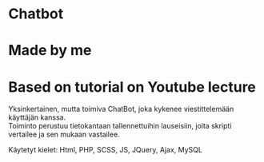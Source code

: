# Chatbot
# Made by me
# Based on tutorial on Youtube lecture

Yksinkertainen, mutta toimiva ChatBot, joka kykenee viestittelemään käyttäjän kanssa.  
Toiminto perustuu tietokantaan tallennettuihin lauseisiin, joita skripti vertailee ja sen mukaan vastailee.

Käytetyt kielet:
Html, PHP, SCSS, JS, JQuery, Ajax, MySQL
